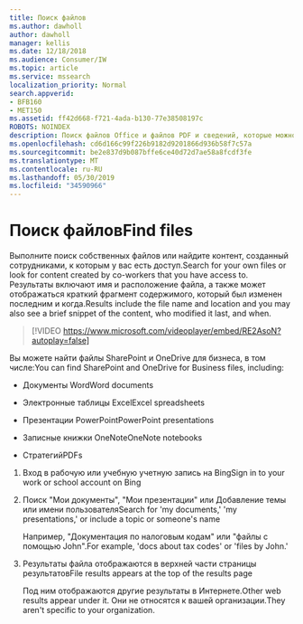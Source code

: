```yaml
---
title: Поиск файлов
ms.author: dawholl
author: dawholl
manager: kellis
ms.date: 12/18/2018
ms.audience: Consumer/IW
ms.topic: article
ms.service: mssearch
localization_priority: Normal
search.appverid:
- BFB160
- MET150
ms.assetid: ff42d668-f721-4ada-b130-77e38508197c
ROBOTS: NOINDEX
description: Поиск файлов Office и файлов PDF и сведений, которые можно увидеть, с помощью службы поиска Microsoft Search
ms.openlocfilehash: cd6d166c99f226b9182d9201866d936b58f7c57a
ms.sourcegitcommit: be2e837d9b087bffe6ce40d72d7ae58a8fcdf3fe
ms.translationtype: MT
ms.contentlocale: ru-RU
ms.lasthandoff: 05/30/2019
ms.locfileid: "34590966"
---
```

# <a name="find-files"></a><span data-ttu-id="a803a-103">Поиск файлов</span><span class="sxs-lookup"><span data-stu-id="a803a-103">Find files</span></span>

<span data-ttu-id="a803a-104">Выполните поиск собственных файлов или найдите контент, созданный сотрудниками, к которым у вас есть доступ.</span><span class="sxs-lookup"><span data-stu-id="a803a-104">Search for your own files or look for content created by co-workers that you have access to.</span></span> <span data-ttu-id="a803a-105">Результаты включают имя и расположение файла, а также может отображаться краткий фрагмент содержимого, который был изменен последним и когда.</span><span class="sxs-lookup"><span data-stu-id="a803a-105">Results include the file name and location and you may also see a brief snippet of the content, who modified it last, and when.</span></span>
  
> [!VIDEO https://www.microsoft.com/videoplayer/embed/RE2AsoN?autoplay=false]
  
<span data-ttu-id="a803a-106">Вы можете найти файлы SharePoint и OneDrive для бизнеса, в том числе:</span><span class="sxs-lookup"><span data-stu-id="a803a-106">You can find SharePoint and OneDrive for Business files, including:</span></span>
  
- <span data-ttu-id="a803a-107">Документы Word</span><span class="sxs-lookup"><span data-stu-id="a803a-107">Word documents</span></span>
    
- <span data-ttu-id="a803a-108">Электронные таблицы Excel</span><span class="sxs-lookup"><span data-stu-id="a803a-108">Excel spreadsheets</span></span>
    
- <span data-ttu-id="a803a-109">Презентации PowerPoint</span><span class="sxs-lookup"><span data-stu-id="a803a-109">PowerPoint presentations</span></span>
    
- <span data-ttu-id="a803a-110">Записные книжки OneNote</span><span class="sxs-lookup"><span data-stu-id="a803a-110">OneNote notebooks</span></span>
    
- <span data-ttu-id="a803a-111">Стратегий</span><span class="sxs-lookup"><span data-stu-id="a803a-111">PDFs</span></span>
    
1. <span data-ttu-id="a803a-112">Вход в рабочую или учебную учетную запись на Bing</span><span class="sxs-lookup"><span data-stu-id="a803a-112">Sign in to your work or school account on Bing</span></span>
    
2. <span data-ttu-id="a803a-113">Поиск "Мои документы", "Мои презентации" или Добавление темы или имени пользователя</span><span class="sxs-lookup"><span data-stu-id="a803a-113">Search for 'my documents,' 'my presentations,' or include a topic or someone's name</span></span>
    
    <span data-ttu-id="a803a-114">Например, "Документация по налоговым кодам" или "файлы с помощью John".</span><span class="sxs-lookup"><span data-stu-id="a803a-114">For example, 'docs about tax codes' or 'files by John.'</span></span>
    
3. <span data-ttu-id="a803a-115">Результаты файла отображаются в верхней части страницы результатов</span><span class="sxs-lookup"><span data-stu-id="a803a-115">File results appears at the top of the results page</span></span>
    
    <span data-ttu-id="a803a-116">Под ним отображаются другие результаты в Интернете.</span><span class="sxs-lookup"><span data-stu-id="a803a-116">Other web results appear under it.</span></span> <span data-ttu-id="a803a-117">Они не относятся к вашей организации.</span><span class="sxs-lookup"><span data-stu-id="a803a-117">They aren't specific to your organization.</span></span>


